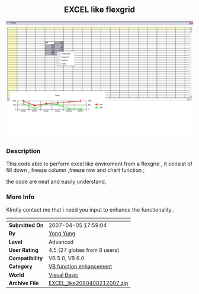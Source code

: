 ﻿<div align="center">

## EXCEL like flexgrid

<img src="PIC20078212052141105.JPG">
</div>

### Description

This code able to perform excel like enviroment from a flexgrid , it consist of fill down , freeze column ,freeze row and chart function ;

the code are neat and easily understand,
 
### More Info
 
KIndly contact me that i need you input to enhance the functionality..


<span>             |<span>
---                |---
**Submitted On**   |2007-04-05 17:59:04
**By**             |[Yong Yung](https://github.com/Planet-Source-Code/PSCIndex/blob/master/ByAuthor/yong-yung.md)
**Level**          |Advanced
**User Rating**    |4.5 (27 globes from 6 users)
**Compatibility**  |VB 5\.0, VB 6\.0
**Category**       |[VB function enhancement](https://github.com/Planet-Source-Code/PSCIndex/blob/master/ByCategory/vb-function-enhancement__1-25.md)
**World**          |[Visual Basic](https://github.com/Planet-Source-Code/PSCIndex/blob/master/ByWorld/visual-basic.md)
**Archive File**   |[EXCEL\_like2080408212007\.zip](https://github.com/Planet-Source-Code/yong-yung-excel-like-flexgrid__1-69196/archive/master.zip)








